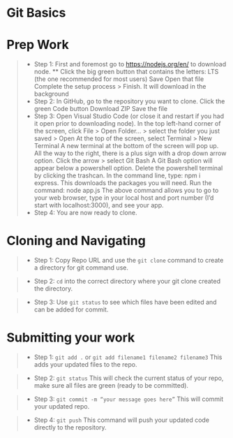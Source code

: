 # Git Basics

# Prep Work
>* Step 1: First and foremost go to https://nodejs.org/en/  to download node.
** Click the big green button that contains the letters: LTS (the one recommended for most users)
Save
Open that file
Complete the setup process > Finish. It will download in the background
>* Step 2: In GitHub, go to the repository you want to clone.
Click the green Code button
Download ZIP
Save the file
>* Step 3: Open Visual Studio Code (or close it and restart if you had it open prior to downloading node).
In the top left-hand corner of the screen, click File > Open Folder… > select the folder you just saved > Open
At the top of the screen, select Terminal > New Terminal
A new terminal at the bottom of the screen will pop up. All the way to the right, there is a plus sign with a drop down arrow option. Click the arrow > select Git Bash
A Git Bash option will appear below a powershell option. Delete the powershell terminal by clicking the trashcan. 
In the command line, type: npm i express. This downloads the packages you will need. 
Run the command: node app.js
The above command allows you to go to your web browser, type in your local host and port number (I’d start with localhost:3000), and see your app. 
>* Step 4: You are now ready to clone.





























# Cloning and Navigating 

>* Step 1: Copy Repo URL and use the `git clone` command to create a directory for git command use.

>* Step 2: `cd` into the correct directory where your git clone created the directory.

>* Step 3: Use `git status` to see which files have been edited and can be added for commit.





# Submitting your work
>* Step 1: `git add .` or `git add filename1 filename2 filename3` This adds your updated files to the repo.

>* Step 2: `git status` This will check the current status of your repo, make sure all files are green (ready to be committed).

>* Step 3: `git commit -m “your message goes here”` This will commit your updated repo.

>* Step 4: `git push` This command will push your updated code directly to the repository.

